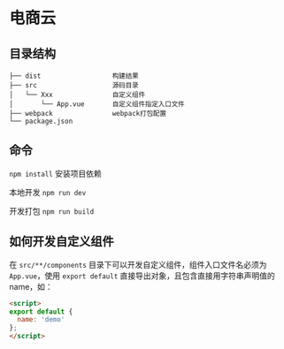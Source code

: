 # 电商云

## 目录结构

```
├── dist                  构建结果
├── src                   源码目录
│   └── Xxx               自定义组件
│       └── App.vue       自定义组件指定入口文件
├── webpack               webpack打包配置
└── package.json
```

## 命令
`npm install` 安装项目依赖

本地开发
`npm run dev` 

开发打包
`npm run build` 

## 如何开发自定义组件

在 `src/**/components` 目录下可以开发自定义组件，组件入口文件名必须为`App.vue`，使用 `export default` 直接导出对象，且包含直接用字符串声明值的 name，如：

```html
<script>
export default {
  name: 'demo'
};
</script>
```
